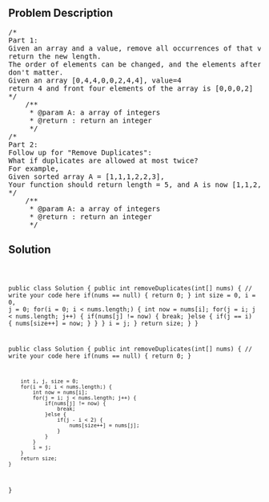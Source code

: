<!--
<style>
  body { font-family: Arial, sans-serif; }
  .container { max-width: 100%; margin: 0 auto; padding: 10px; }
  .comment-block { max-width: 30%; background-color: #f9f9f9; padding: 10px; border-left: 5px solid #ccc; overflow-wrap: break-word; white-space: pre-wrap; }
  .code-block { background-color: #f4f4f4; padding: 10px; border: 1px solid #ddd; overflow-wrap: break-word; white-space: pre-wrap; }
</style>
-->

<div class='container'>
<h2>Problem Description</h2>
<div class='comment-block'>
<pre>
/*
Part 1:
Given an array and a value, remove all occurrences of that value in place and
return the new length.
The order of elements can be changed, and the elements after the new length
don't matter.
Given an array [0,4,4,0,0,2,4,4], value=4
return 4 and front four elements of the array is [0,0,0,2]
*/
    /**
     * @param A: a array of integers
     * @return : return an integer
     */
/*
Part 2:
Follow up for "Remove Duplicates":
What if duplicates are allowed at most twice?
For example,
Given sorted array A = [1,1,1,2,2,3],
Your function should return length = 5, and A is now [1,1,2,2,3].
*/
    /**
     * @param A: a array of integers
     * @return : return an integer
     */
</pre>
</div>

<h2>Solution</h2>
<div class='code-block'>
<pre><code class='language-java'>

public class Solution {
    public int removeDuplicates(int[] nums) {
        // write your code here
        if(nums == null) {
            return 0;
        }
        int size = 0, i = 0, j = 0;
        for(i = 0; i < nums.length;) {
            int now = nums[i];
            for(j = i; j < nums.length; j++) {
                if(nums[j] != now) {
                    break;
                }else {
                    if(j == i) {
                        nums[size++] = now;
                    }
                }
            }
            i = j;
        }
        return size;
    }
}







public class Solution {
    public int removeDuplicates(int[] nums) {
        // write your code here
        if(nums == null) {
            return 0;
        }
        
        int i, j, size = 0;
        for(i = 0; i < nums.length;) {
            int now = nums[i];
            for(j = i; j < nums.length; j++) {
                if(nums[j] != now) {
                    break;
                }else {
                    if(j - i < 2) {
                        nums[size++] = nums[j];
                    }
                }              
            }        
            i = j;  
        }
        return size; 
    }
}</code></pre>
</div>
</div>
